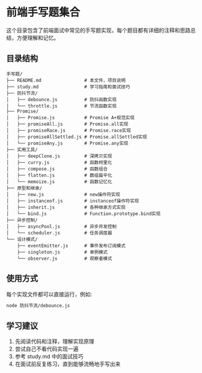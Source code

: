 # 前端手写题集合

这个目录包含了前端面试中常见的手写题实现，每个题目都有详细的注释和思路总结，方便理解和记忆。

## 目录结构

```
手写题/
├── README.md                # 本文件，项目说明
├── study.md                 # 学习指南和面试技巧
├── 防抖节流/
│   ├── debounce.js          # 防抖函数实现
│   └── throttle.js          # 节流函数实现
├── Promise/
│   ├── Promise.js           # Promise A+规范实现
│   ├── promiseAll.js        # Promise.all实现
│   ├── promiseRace.js       # Promise.race实现
│   ├── promiseAllSettled.js # Promise.allSettled实现
│   └── promiseAny.js        # Promise.any实现
├── 实用工具/
│   ├── deepClone.js         # 深拷贝实现
│   ├── curry.js             # 函数柯里化
│   ├── compose.js           # 函数组合
│   ├── flatten.js           # 数组扁平化
│   └── memoize.js           # 函数记忆化
├── 原型和继承/
│   ├── new.js               # new操作符实现
│   ├── instanceof.js        # instanceof操作符实现
│   ├── inherit.js           # 各种继承方式实现
│   └── bind.js              # Function.prototype.bind实现
├── 异步控制/
│   ├── asyncPool.js         # 异步并发控制
│   └── scheduler.js         # 任务调度器
└── 设计模式/
    ├── eventEmitter.js      # 事件发布订阅模式
    ├── singleton.js         # 单例模式
    └── observer.js          # 观察者模式
```

## 使用方式

每个实现文件都可以直接运行，例如:

```bash
node 防抖节流/debounce.js
```

## 学习建议

1. 先阅读代码和注释，理解实现原理
2. 尝试自己不看代码实现一遍
3. 参考 study.md 中的面试技巧
4. 在面试前反复练习，直到能够流畅地手写出来 
